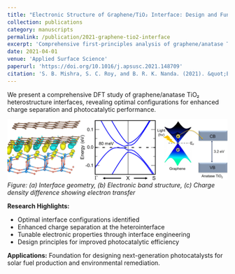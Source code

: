 ```yaml
---
title: "Electronic Structure of Graphene/TiO₂ Interface: Design and Functional Perspectives"
collection: publications
category: manuscripts
permalink: /publication/2021-graphene-tio2-interface
excerpt: 'Comprehensive first-principles analysis of graphene/anatase TiO₂ heterostructure interfaces for enhanced photocatalytic applications.'
date: 2021-04-01
venue: 'Applied Surface Science'
paperurl: 'https://doi.org/10.1016/j.apsusc.2021.148709'
citation: 'S. B. Mishra, S. C. Roy, and B. R. K. Nanda. (2021). &quot;Electronic Structure of Graphene/TiO₂ Interface: Design and Functional Perspectives.&quot; <i>Appl. Surf. Sci.</i> 542, 148709.'
---
```


We present a comprehensive DFT study of graphene/anatase TiO₂ heterostructure interfaces, revealing optimal configurations for enhanced charge separation and photocatalytic performance.

![Graphene-TiO2 Interface](/images/publications/graphene-tio2-interface-fig.png)
*Figure: (a) Interface geometry, (b) Electronic band structure, (c) Charge density difference showing electron transfer*

**Research Highlights:**
- Optimal interface configurations identified
- Enhanced charge separation at the heterointerface
- Tunable electronic properties through interface engineering
- Design principles for improved photocatalytic efficiency

**Applications:**
Foundation for designing next-generation photocatalysts for solar fuel production and environmental remediation.
